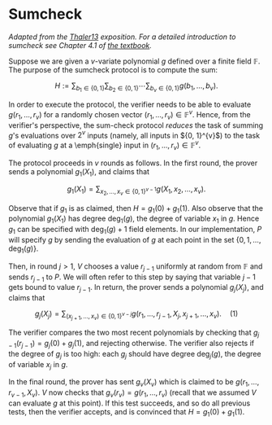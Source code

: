 # Sumcheck
*Adapted from the [Thaler13](https://eprint.iacr.org/2013/351.pdf) exposition. For a detailed introduction to sumcheck see Chapter 4.1 of [the textbook](https://people.cs.georgetown.edu/jthaler/ProofsArgsAndZK.pdf).*

Suppose we are given a $v$-variate polynomial $g$ defined over a finite field $\mathbb{F}$. The purpose of the sumcheck protocol is to compute the sum:

$$ H := \sum_{b_1 \in \{0,1\}} \sum_{b_2 \in \{0,1\}} \cdots \sum_{b_v \in \{0,1\}} g(b_1, \ldots, b_v). $$

In order to execute the protocol, the verifier needs to be able to evaluate $g(r_1, \ldots, r_v)$ for a randomly chosen vector $(r_1, \ldots, r_v) \in \mathbb{F}^v$. Hence, from the verifier's perspective, the sum-check protocol _reduces_ the task 
of summing $g$'s evaluations over $2^v$ inputs (namely, all inputs in $\{0, 1}^{v}$) to the task of evaluating $g$
at a \emph{single} input in $(r_1, \ldots, r_v) \in \mathbb{F}^v$.

The protocol proceeds in $v$ rounds as follows. In the first round, the prover sends a polynomial $g_1(X_1)$, and claims that 

$$ g_1(X_1) = \sum_{x_2, \ldots, x_v \in \{0,1\}^{v-1}} g(X_1, x_2, \ldots, x_v). $$

Observe that if $g_1$ is as claimed, then $H = g_1(0) + g_1(1)$. Also observe that the polynomial $g_1(X_1)$ has degree $\text{deg}_1(g)$, the degree of variable $x_1$ in $g$. Hence $g_1$ can be specified with $\text{deg}_1(g) + 1$ field elements. In our implementation, $P$ will specify $g$ by sending the evaluation of $g$ at each point in the set $\{0,1, \ldots, \text{deg}_1(g)\}$.

Then, in round $j > 1$, $V$ chooses a value $r_{j-1}$ uniformly at random from $\mathbb{F}$ and sends $r_{j-1}$ to $P$. We will often refer to this step by saying that variable $j - 1$ gets bound to value $r_{j-1}$. In return, the prover sends a polynomial $g_j(X_j)$, and claims that

$$ g_j(X_j) = \sum_{(x_{j+1}, \ldots, x_v) \in \{0,1\}^{v-j}} g(r_1, \ldots, r_{j-1}, X_j, x_{j+1}, \ldots, x_v). \quad (1) $$

The verifier compares the two most recent polynomials by checking that $g_{j-1}(r_{j-1}) = g_j(0) + g_j(1)$, and rejecting otherwise. The verifier also rejects if the degree of $g_j$ is too high: each $g_j$ should have degree $\text{deg}_j(g)$, the degree of variable $x_j$ in $g$.

In the final round, the prover has sent $g_v(X_v)$ which is claimed to be $g(r_1, \ldots, r_{v-1}, X_v)$. $V$ now checks that $g_v(r_v) = g(r_1, \ldots, r_v)$ (recall that we assumed $V$ can evaluate $g$ at this point). If this test succeeds, and so do all previous tests, then the verifier accepts, and is convinced that $H = g_1(0) + g_1(1)$.
